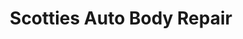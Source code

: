 ---
title: "Scotties Auto Body Repair"
url: /hillsboro/scotties-auto-body-repair/
shop: car repair
---